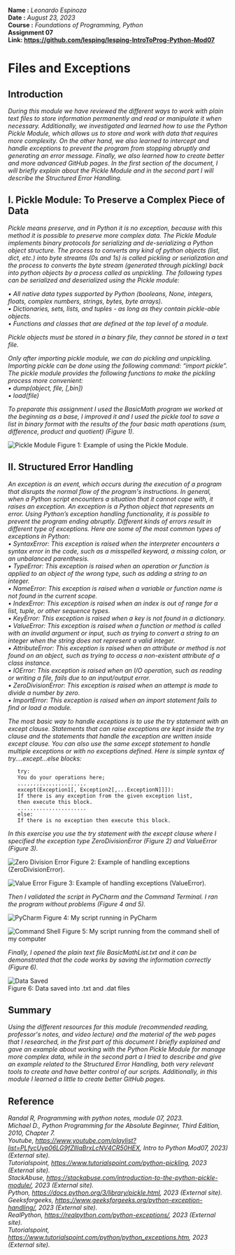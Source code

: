 **Name	:** *Leonardo Espinoza*  
**Date	:** *August 23, 2023*  
**Course	:** *Foundations of Programming, Python*  
**Assignment 07**  
**Link: https://github.com/lesping/lesping-IntroToProg-Python-Mod07**

# Files and Exceptions
## Introduction
*During this module we have reviewed the different ways to work with plain text files to store information permanently and read or manipulate it when necessary. Additionally, we investigated and learned how to use the Python Pickle Module, which allows us to store and work with data that requires more complexity. On the other hand, we also learned to intercept and handle exceptions to prevent the program from stopping abruptly and generating an error message. Finally, we also learned how to create better and more advanced GitHub pages. In the first section of the document, I will briefly explain about the Pickle Module and in the second part I will describe the Structured Error Handling.*  
## I.	Pickle Module: To Preserve a Complex Piece of Data
*Pickle means preserve, and in Python it is no exception, because with this method it is possible to preserve more complex data. The Pickle Module implements binary protocols for serializing and de-serializing a Python object structure. The process to converts any kind of python objects (list, dict, etc.) into byte streams (0s and 1s) is called pickling or serialization and the process to converts the byte stream (generated through pickling) back into python objects by a process called as unpickling.
The following types can be serialized and deserialized using the Pickle module:*
  
*•	All native data types supported by Python (booleans, None, integers, floats, complex numbers, strings, bytes, byte arrays).*  
*•	Dictionaries, sets, lists, and tuples - as long as they contain pickle-able objects.*  
*•	Functions and classes that are defined at the top level of a module.*  

*Pickle objects must be stored in a binary file, they cannot be stored in a text file.*  

*Only after importing pickle module, we can do pickling and unpickling. Importing pickle can be done using the following command: “import pickle”. The pickle module provides the following functions to make the pickling process more convenient:*  
*•	dump(object, file, [,bin])*  
*•	load(file)*  

*To preparate this assignment I used the BasicMath program we worked at the beginning as a base, I improved it and I used the pickle tool to save a list in binary format with the results of the four basic math operations (sum, difference, product and quotient) (Figure 1).*  

![Pickle Module](https://github.com/lesping/lesping-IntroToProg-Python-Mod07/blob/main/docs/Captura%20de%20pantalla%202023-08-21%20a%20la(s)%2021.52.48.png "Pickle Module") 
Figure 1: Example of using the Pickle Module.

## II.	Structured Error Handling
*An exception is an event, which occurs during the execution of a program that disrupts the normal flow of the program's instructions. In general, when a Python script encounters a situation that it cannot cope with, it raises an exception. An exception is a Python object that represents an error. Using Python’s exception handling functionality, it is possible to prevent the program ending abruptly.
Different kinds of errors result in different type of exceptions. Here are some of the most common types of exceptions in Python:*  
*•	SyntaxError: This exception is raised when the interpreter encounters a syntax error in the code, such as a misspelled keyword, a missing colon, or an unbalanced parenthesis.*  
*•	TypeError: This exception is raised when an operation or function is applied to an object of the wrong type, such as adding a string to an integer.*  
*•	NameError: This exception is raised when a variable or function name is not found in the current scope.*  
*•	IndexError: This exception is raised when an index is out of range for a list, tuple, or other sequence types.*  
*•	KeyError: This exception is raised when a key is not found in a dictionary.*  
*•	ValueError: This exception is raised when a function or method is called with an invalid argument or input, such as trying to convert a string to an integer when the string does not represent a valid integer.*  
*•	AttributeError: This exception is raised when an attribute or method is not found on an object, such as trying to access a non-existent attribute of a class instance.*  
*•	IOError: This exception is raised when an I/O operation, such as reading or writing a file, fails due to an input/output error.*  
*•	ZeroDivisionError: This exception is raised when an attempt is made to divide a number by zero.*  
*•	ImportError: This exception is raised when an import statement fails to find or load a module.*  

*The most basic way to handle exceptions is to use the try statement with an except clause. Statements that can raise exceptions are kept inside the try clause and the statements that handle the exception are written inside except clause. You can also use the same except statement to handle multiple exceptions or with no exceptions defined. Here is simple syntax of try....except...else blocks:*    

```
   try:
   You do your operations here;
   ......................
   except(Exception1[, Exception2[,...ExceptionN]]]):
   If there is any exception from the given exception list, 
   then execute this block.
   ......................
   else:
   If there is no exception then execute this block.
```

*In this exercise you use the try statement with the except clause where I specified the exception type ZeroDivisionError (Figure 2) and ValueError (Figure 3).*  

![Zero Division Error](https://github.com/lesping/lesping-IntroToProg-Python-Mod07/blob/main/docs/Captura%20de%20pantalla%202023-08-21%20a%20la(s)%2021.53.17.png "Zero Division Error")
Figure 2: Example of handling exceptions (ZeroDivisionError).


![Value Error](https://github.com/lesping/lesping-IntroToProg-Python-Mod07/blob/main/docs/Captura%20de%20pantalla%202023-08-21%20a%20la(s)%2021.53.30.png "Value Error")
Figure 3: Example of handling exceptions (ValueError).

*Then I validated the script in PyCharm and the Command Terminal. I ran the program without problems (Figure 4 and 5).*  

![PyCharm](https://github.com/lesping/lesping-IntroToProg-Python-Mod07/blob/main/docs/Captura%20de%20pantalla%202023-08-21%20a%20la(s)%2021.53.46.png "PyCharm") 
Figure 4: My script running in PyCharm

![Command Shell](https://github.com/lesping/lesping-IntroToProg-Python-Mod07/blob/main/docs/Captura%20de%20pantalla%202023-08-21%20a%20la(s)%2021.53.30.png "Command Shell") 
Figure 5: My script running from the command shell of my computer

*Finally, I opened the plain text file BasicMathList.txt and it can be demonstrated that the code works by saving the information correctly (Figure 6).*  

![Data Saved](https://github.com/lesping/lesping-IntroToProg-Python-Mod07/blob/main/docs/Captura%20de%20pantalla%202023-08-21%20a%20la(s)%2021.53.30.png "Data Saved")  
Figure 6: Data saved into .txt and .dat files

## Summary
*Using the different resources for this module (recommended reading, professor's notes, and video lecture) and the material of the web pages that I researched, in the first part of this document I briefly explained and gave an example about working with the Python Pickle Module for manage more complex data, while in the second part a I tried to describe and give an example related to the Structured Error Handling, both very relevant tools to create and have better control of our scripts. Additionally, in this module I learned a little to create better GitHub pages.*  

## Reference
*Randal R, Programming with python notes, module 07, 2023.*  
*Michael D., Python Programming for the Absolute Beginner, Third Edition, 2010, Chapter 7.*  
*Youtube,  https://www.youtube.com/playlist?list=PLfycUyp06LG9fZllIqBrxLcNV4CR50HEX, Intro to Python Mod07, 2023) (External site).*  
*Tutorialspoint, https://www.tutorialspoint.com/python-pickling, 2023 (External site).*  
*StackAbuse, https://stackabuse.com/introduction-to-the-python-pickle-module/, 2023 (External site).*  
*Python, https://docs.python.org/3/library/pickle.html, 2023 (External site).*   
*Geeksforgeeks, https://www.geeksforgeeks.org/python-exception-handling/, 2023 (External site).*  
*RealPython, https://realpython.com/python-exceptions/, 2023 (External site).*  
*Tutorialspoint, https://www.tutorialspoint.com/python/python_exceptions.htm, 2023 (External site).*  
